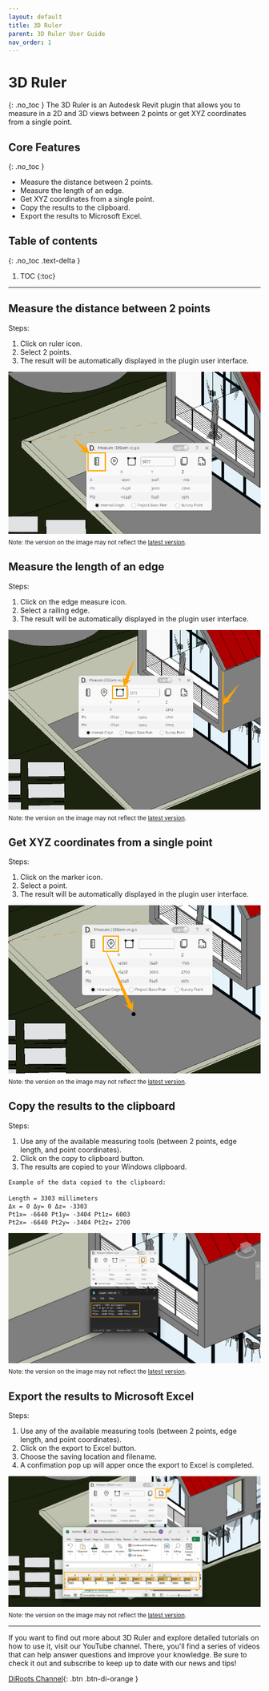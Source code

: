 ```yaml
---
layout: default
title: 3D Ruler
parent: 3D Ruler User Guide
nav_order: 1
---
```


# 3D Ruler
{: .no_toc }
The 3D Ruler is an Autodesk Revit plugin that allows you to measure in a 2D and 3D views between 2 points or get XYZ coordinates from a single point.

## Core Features
{: .no_toc }
- Measure the distance between 2 points.
- Measure the length of an edge.
- Get XYZ coordinates from a single point.
- Copy the results to the clipboard.
- Export the results to Microsoft Excel. 

## Table of contents
{: .no_toc .text-delta }

1. TOC
{:toc}

---

## Measure the distance between 2 points

Steps:
1. Click on ruler icon.
2. Select 2 points.
3. The result will be automatically displayed in the plugin user interface.

![DiStem 3D Ruler - distance between 2 points](../../../assets/images/2D3DMeasure/MeasureRevit_2Points.png)  
<sub>Note: the version on the image may not reflect the [latest version](https://diroots.com/revit-plugins/distem-bundle-for-autodesk-revit/).</sub>

## Measure the length of an edge

Steps:
1. Click on the edge measure icon.
2. Select a railing edge.
3. The result will be automatically displayed in the plugin user interface.

![DiStem 3D Ruler - length of an edge](../../../assets/images/2D3DMeasure/MeasureRevit_Edge.png)  
<sub>Note: the version on the image may not reflect the [latest version](https://diroots.com/revit-plugins/distem-bundle-for-autodesk-revit/).</sub>

## Get XYZ coordinates from a single point

Steps:
1. Click on the marker icon.
2. Select a point.
3. The result will be automatically displayed in the plugin user interface.

![DiStem 3D Ruler - coordinates from a single point](../../../assets/images/2D3DMeasure/MeasureRevit_SinglePointCoordinates.png)  
<sub>Note: the version on the image may not reflect the [latest version](https://diroots.com/revit-plugins/distem-bundle-for-autodesk-revit/).</sub>

## Copy the results to the clipboard

Steps:
1. Use any of the available measuring tools (between 2 points, edge length, and point coordinates).
2. Click on the copy to clipboard button.
3. The results are copied to your Windows clipboard.

```
Example of the data copied to the clipboard: 

Length = 3303 millimeters
Δx = 0 Δy= 0 Δz= -3303
Pt1x= -6640 Pt1y= -3404 Pt1z= 6003
Pt2x= -6640 Pt2y= -3404 Pt2z= 2700
```

![DiStem 3D Ruler - Copy the results to the clipboard](../../../assets\images\2D3DMeasure\DS-Clipboard.png)  
<sub>Note: the version on the image may not reflect the [latest version](https://diroots.com/revit-plugins/distem-bundle-for-autodesk-revit/).</sub>

## Export the results to Microsoft Excel

Steps:
1. Use any of the available measuring tools (between 2 points, edge length, and point coordinates).
2. Click on the export to Excel button.
3. Choose the saving location and filename.
4. A confimation pop up will apper once the export to Excel is completed.

![DiStem 3D Ruler - Export the results to Excel](../../../assets/images/2D3DMeasure/MeasureRevit_ExportToExcel.png)  
<sub>Note: the version on the image may not reflect the [latest version](https://diroots.com/revit-plugins/distem-bundle-for-autodesk-revit/).</sub>
 
---
 
If you want to find out more about 3D Ruler and explore detailed tutorials on how to use it, visit our YouTube channel. There, you'll find a series of videos that can help answer questions and improve your knowledge. Be sure to check it out and subscribe to keep up to date with our news and tips!
 
[DiRoots Channel](https://www.youtube.com/@DiRootsNews){: .btn .btn-di-orange }